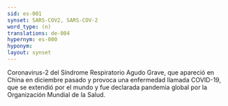 ```yaml
---
sid: es-001
synset: SARS-COV2, SARS-COV-2
word_type: (n)
translations: de-004
hypernym: es-000
hyponym: 
layout: synset
---
```

Coronavirus-2 del Síndrome Respiratorio Agudo Grave, que apareció en China en diciembre pasado y provoca una enfermedad llamada 
COVID-19, que se extendió por el mundo y fue declarada pandemia global 
por la Organización Mundial de la Salud.